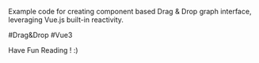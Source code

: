 Example code for creating component based Drag & Drop graph interface, leveraging Vue.js built-in reactivity.
 
#Drag&Drop #Vue3

Have Fun Reading ! :)
